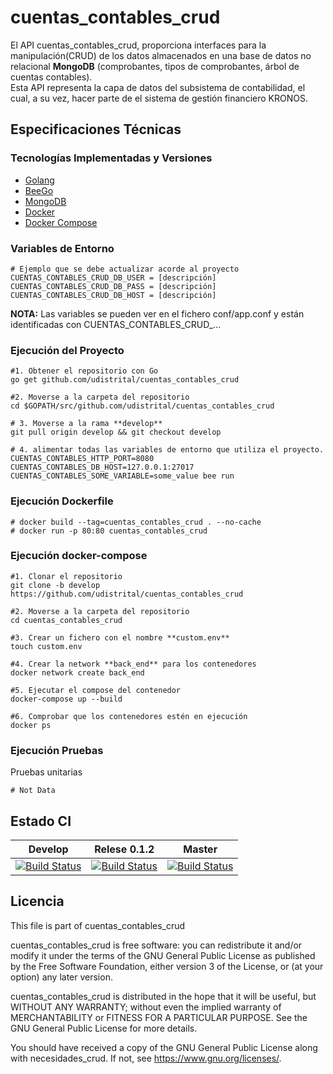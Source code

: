 # cuentas_contables_crud

El API cuentas_contables_crud, proporciona interfaces para la manipulación(CRUD) de los datos almacenados en una base de datos no relacional **MongoDB** (comprobantes, tipos de comprobantes, árbol de cuentas contables).  
Esta API representa la capa de datos del subsistema de contabilidad, el cual, a su vez, hacer parte de el sistema de gestión financiero KRONOS.

## Especificaciones Técnicas

### Tecnologías Implementadas y Versiones
* [Golang](https://github.com/udistrital/introduccion_oas/blob/master/instalacion_de_herramientas/golang.md)
* [BeeGo](https://github.com/udistrital/introduccion_oas/blob/master/instalacion_de_herramientas/beego.md)
* [MongoDB]()
* [Docker](https://docs.docker.com/engine/install/ubuntu/)
* [Docker Compose](https://docs.docker.com/compose/)

### Variables de Entorno
```shell
# Ejemplo que se debe actualizar acorde al proyecto
CUENTAS_CONTABLES_CRUD_DB_USER = [descripción]
CUENTAS_CONTABLES_CRUD_DB_PASS = [descripción]
CUENTAS_CONTABLES_CRUD_DB_HOST = [descripción]
```
**NOTA:** Las variables se pueden ver en el fichero conf/app.conf y están identificadas con CUENTAS_CONTABLES_CRUD_...

### Ejecución del Proyecto
```shell
#1. Obtener el repositorio con Go
go get github.com/udistrital/cuentas_contables_crud

#2. Moverse a la carpeta del repositorio
cd $GOPATH/src/github.com/udistrital/cuentas_contables_crud

# 3. Moverse a la rama **develop**
git pull origin develop && git checkout develop

# 4. alimentar todas las variables de entorno que utiliza el proyecto.
CUENTAS_CONTABLES_HTTP_PORT=8080 CUENTAS_CONTABLES_DB_HOST=127.0.0.1:27017 CUENTAS_CONTABLES_SOME_VARIABLE=some_value bee run
```


### Ejecución Dockerfile
```shell
# docker build --tag=cuentas_contables_crud . --no-cache
# docker run -p 80:80 cuentas_contables_crud
```

### Ejecución docker-compose
```shell
#1. Clonar el repositorio
git clone -b develop https://github.com/udistrital/cuentas_contables_crud

#2. Moverse a la carpeta del repositorio
cd cuentas_contables_crud

#3. Crear un fichero con el nombre **custom.env**
touch custom.env

#4. Crear la network **back_end** para los contenedores
docker network create back_end

#5. Ejecutar el compose del contenedor
docker-compose up --build

#6. Comprobar que los contenedores estén en ejecución
docker ps
```

### Ejecución Pruebas

Pruebas unitarias
```shell
# Not Data
```
## Estado CI
| Develop | Relese 0.1.2 | Master |
| -- | -- | -- |
| [![Build Status](https://hubci.portaloas.udistrital.edu.co/api/badges/udistrital/cuentas_contables_crud/status.svg?ref=refs/heads/develop)](https://hubci.portaloas.udistrital.edu.co/udistrital/cuentas_contables_crud) | [![Build Status](https://hubci.portaloas.udistrital.edu.co/api/badges/udistrital/cuentas_contables_crud/status.svg?ref=refs/heads/release/0.1.2)](https://hubci.portaloas.udistrital.edu.co/udistrital/cuentas_contables_crud) | [![Build Status](https://hubci.portaloas.udistrital.edu.co/api/badges/udistrital/cuentas_contables_crud/status.svg?ref=refs/heads/master)](https://hubci.portaloas.udistrital.edu.co/udistrital/cuentas_contables_crud) |


## Licencia
This file is part of cuentas_contables_crud

cuentas_contables_crud is free software: you can redistribute it and/or modify it under the terms of the GNU General Public License as published by the Free Software Foundation, either version 3 of the License, or (at your option) any later version.

cuentas_contables_crud is distributed in the hope that it will be useful, but WITHOUT ANY WARRANTY; without even the implied warranty of MERCHANTABILITY or FITNESS FOR A PARTICULAR PURPOSE. See the GNU General Public License for more details.

You should have received a copy of the GNU General Public License along with necesidades_crud. If not, see https://www.gnu.org/licenses/.
